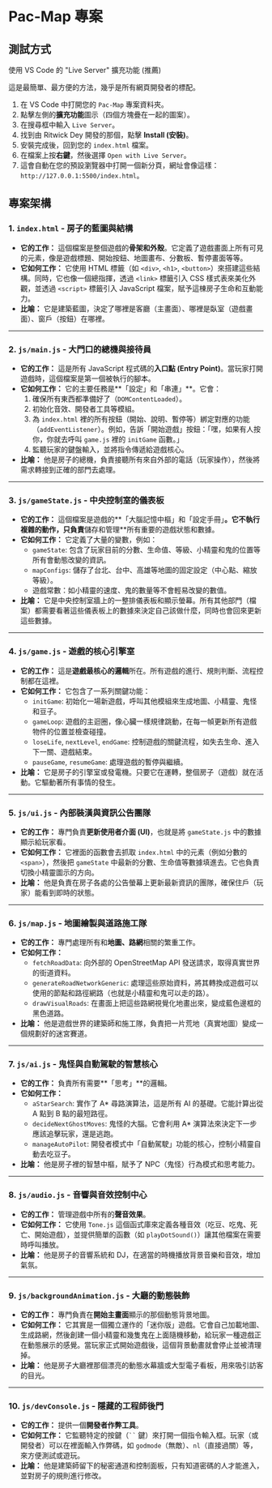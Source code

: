 # Pac-Map 專案

## 測試方式
使用 VS Code 的 "Live Server" 擴充功能 (推薦)

這是最簡單、最方便的方法，幾乎是所有網頁開發者的標配。

1.  在 VS Code 中打開您的 `Pac-Map` 專案資料夾。
2.  點擊左側的**擴充功能**圖示（四個方塊疊在一起的圖案）。
3.  在搜尋框中輸入 `Live Server`。
4.  找到由 Ritwick Dey 開發的那個，點擊 **Install (安裝)**。
5.  安裝完成後，回到您的 `index.html` 檔案。
6.  在檔案上按**右鍵**，然後選擇 `Open with Live Server`。
7.  這會自動在您的預設瀏覽器中打開一個新分頁，網址會像這樣：`http://127.0.0.1:5500/index.html`。


## 專案架構

### 1. `index.html` - 房子的藍圖與結構

*   **它的工作：** 這個檔案是整個遊戲的**骨架和外殼**。它定義了遊戲畫面上所有可見的元素，像是遊戲標題、開始按鈕、地圖畫布、分數板、暫停畫面等等。
*   **它如何工作：** 它使用 HTML 標籤（如 `<div>`, `<h1>`, `<button>`）來搭建這些結構。同時，它也像一個總指揮，透過 `<link>` 標籤引入 CSS 樣式表來美化外觀，並透過 `<script>` 標籤引入 JavaScript 檔案，賦予這棟房子生命和互動能力。
*   **比喻：** 它是建築藍圖，決定了哪裡是客廳（主畫面）、哪裡是臥室（遊戲畫面）、窗戶（按鈕）在哪裡。

---

### 2. `js/main.js` - 大門口的總機與接待員

*   **它的工作：** 這是所有 JavaScript 程式碼的**入口點 (Entry Point)**。當玩家打開遊戲時，這個檔案是第一個被執行的腳本。
*   **它如何工作：** 它的主要任務是**「設定」和「串連」**。它會：
    1.  確保所有東西都準備好了（`DOMContentLoaded`）。
    2.  初始化音效、開發者工具等模組。
    3.  為 `index.html` 裡的所有按鈕（開始、說明、暫停等）綁定對應的功能（`addEventListener`）。例如，告訴「開始遊戲」按鈕：「嘿，如果有人按你，你就去呼叫 `game.js` 裡的 `initGame` 函數。」
    4.  監聽玩家的鍵盤輸入，並將指令傳遞給遊戲核心。
*   **比喻：** 他是房子的總機，負責接聽所有來自外部的電話（玩家操作），然後將需求轉接到正確的部門去處理。

---

### 3. `js/gameState.js` - 中央控制室的儀表板

*   **它的工作：** 這個檔案是遊戲的**「大腦記憶中樞」和「設定手冊」**。它不執行複雜的動作，只負責**儲存和管理**所有重要的遊戲狀態和數據。
*   **它如何工作：** 它定義了大量的變數，例如：
    *   `gameState`: 包含了玩家目前的分數、生命值、等級、小精靈和鬼的位置等所有會動態改變的資訊。
    *   `mapConfigs`: 儲存了台北、台中、高雄等地圖的固定設定（中心點、縮放等級）。
    *   遊戲常數：如小精靈的速度、鬼的數量等不會輕易改變的數值。
*   **比喻：** 它是中央控制室牆上的一整排儀表板和顯示螢幕。所有其他部門（檔案）都需要看著這些儀表板上的數據來決定自己該做什麼，同時也會回來更新這些數據。

---

### 4. `js/game.js` - 遊戲的核心引擎室

*   **它的工作：** 這是**遊戲最核心的邏輯**所在。所有遊戲的進行、規則判斷、流程控制都在這裡。
*   **它如何工作：** 它包含了一系列關鍵功能：
    *   `initGame`: 初始化一場新遊戲，呼叫其他模組來生成地圖、小精靈、鬼怪和豆子。
    *   `gameLoop`: 遊戲的主迴圈，像心臟一樣規律跳動，在每一幀更新所有遊戲物件的位置並檢查碰撞。
    *   `loseLife`, `nextLevel`, `endGame`: 控制遊戲的關鍵流程，如失去生命、進入下一關、遊戲結束。
    *   `pauseGame`, `resumeGame`: 處理遊戲的暫停與繼續。
*   **比喻：** 它是房子的引擎室或發電機。只要它在運轉，整個房子（遊戲）就在活動。它驅動著所有事情的發生。

---

### 5. `js/ui.js` - 內部裝潢與資訊公告團隊

*   **它的工作：** 專門負責**更新使用者介面 (UI)**，也就是將 `gameState.js` 中的數據顯示給玩家看。
*   **它如何工作：** 它裡面的函數會去抓取 `index.html` 中的元素（例如分數的 `<span>`），然後把 `gameState` 中最新的分數、生命值等數據填進去。它也負責切換小精靈圖示的方向。
*   **比喻：** 他是負責在房子各處的公告螢幕上更新最新資訊的團隊，確保住戶（玩家）能看到即時的狀態。

---

### 6. `js/map.js` - 地圖繪製與道路施工隊

*   **它的工作：** 專門處理所有和**地圖、路網**相關的繁重工作。
*   **它如何工作：**
    *   `fetchRoadData`: 向外部的 OpenStreetMap API 發送請求，取得真實世界的街道資料。
    *   `generateRoadNetworkGeneric`: 處理這些原始資料，將其轉換成遊戲可以使用的節點和路徑網路（也就是小精靈和鬼可以走的路）。
    *   `drawVisualRoads`: 在畫面上把這些路網視覺化地畫出來，變成藍色邊框的黑色道路。
*   **比喻：** 他是遊戲世界的建築師和施工隊，負責把一片荒地（真實地圖）變成一個規劃好的迷宮賽道。

---

### 7. `js/ai.js` - 鬼怪與自動駕駛的智慧核心

*   **它的工作：** 負責所有需要**「思考」**的邏輯。
*   **它如何工作：**
    *   `aStarSearch`: 實作了 A* 尋路演算法，這是所有 AI 的基礎。它能計算出從 A 點到 B 點的最短路徑。
    *   `decideNextGhostMoves`: 鬼怪的大腦。它會利用 A* 演算法來決定下一步應該追擊玩家，還是逃跑。
    *   `manageAutoPilot`: 開發者模式中「自動駕駛」功能的核心，控制小精靈自動去吃豆子。
*   **比喻：** 他是房子裡的智慧中樞，賦予了 NPC（鬼怪）行為模式和思考能力。

---

### 8. `js/audio.js` - 音響與音效控制中心

*   **它的工作：** 管理遊戲中所有的**聲音效果**。
*   **它如何工作：** 它使用 `Tone.js` 這個函式庫來定義各種音效（吃豆、吃鬼、死亡、開始遊戲），並提供簡單的函數（如 `playDotSound()`）讓其他檔案在需要時呼叫播放。
*   **比喻：** 他是房子的音響系統和 DJ，在適當的時機播放背景音樂和音效，增加氣氛。

---

### 9. `js/backgroundAnimation.js` - 大廳的動態裝飾

*   **它的工作：** 專門負責在**開始主畫面**顯示的那個動態背景地圖。
*   **它如何工作：** 它其實是一個獨立運作的「迷你版」遊戲。它會自己加載地圖、生成路網，然後創建一個小精靈和幾隻鬼在上面隨機移動，給玩家一種遊戲正在動態展示的感覺。當玩家正式開始遊戲後，這個背景動畫就會停止並被清理掉。
*   **比喻：** 他是房子大廳裡那個漂亮的動態水幕牆或大型電子看板，用來吸引訪客的目光。

---

### 10. `js/devConsole.js` - 隱藏的工程師後門

*   **它的工作：** 提供一個**開發者作弊工具**。
*   **它如何工作：** 它監聽特定的按鍵（` `` ` 鍵）來打開一個指令輸入框。玩家（或開發者）可以在裡面輸入作弊碼，如 `godmode`（無敵）、`nl`（直接過關）等，來方便測試或遊玩。
*   **比喻：** 他是建築師留下的秘密通道和控制面板，只有知道密碼的人才能進入，並對房子的規則進行修改。
